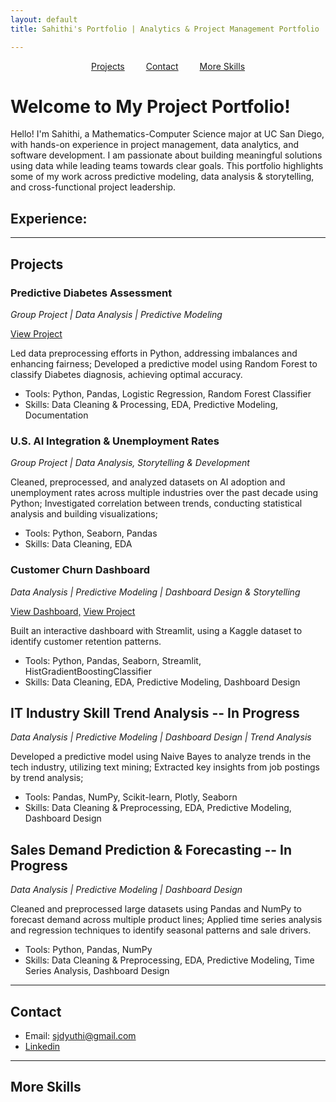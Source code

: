 ```yaml
---
layout: default
title: Sahithi's Portfolio | Analytics & Project Management Portfolio

---
```

<div style="text-align: center; margin-bottom: 20px;">
  <a href="#Projects" style="margin: 0 15px;">Projects</a>
  <a href="#Contact" style="margin: 0 15px;">Contact</a>
  <a href="#More Skills" style="margin: 0 15px;">More Skills</a>
</div>

# Welcome to My Project Portfolio!

Hello! I'm Sahithi, a Mathematics-Computer Science major at UC San Diego, with hands-on experience in project management, data analytics, and software development. I am passionate about building meaningful solutions using data while leading teams towards clear goals. This portfolio highlights some of my work across predictive modeling, data analysis & storytelling, and cross-functional project leadership.  

## Experience: 
---
## Projects <a name="Projects"></a>

### Predictive Diabetes Assessment 
*Group Project | Data Analysis | Predictive Modeling*

[View Project](https://github.com/sahithidj/gp-predictive-diabetes)

Led data preprocessing efforts in Python, addressing imbalances and enhancing fairness; Developed a predictive model using Random Forest to classify Diabetes diagnosis, achieving optimal accuracy.

- Tools: Python, Pandas, Logistic Regression, Random Forest Classifier
- Skills: Data Cleaning & Processing, EDA, Predictive Modeling, Documentation

### U.S. AI Integration & Unemployment Rates
*Group Project | Data Analysis, Storytelling & Development*

Cleaned, preprocessed, and analyzed datasets on AI adoption and unemployment rates across multiple industries over the past decade using Python; Investigated correlation between trends, conducting statistical analysis and building visualizations; 

- Tools: Python, Seaborn, Pandas
- Skills: Data Cleaning, EDA

### Customer Churn Dashboard 
*Data Analysis | Predictive Modeling | Dashboard Design & Storytelling*

[View Dashboard,](https://p1-customer-churn-dashboard1.streamlit.app/)
[View Project](https://github.com/sahithidj/p1-customer-churn)

Built an interactive dashboard with Streamlit, using a Kaggle dataset to identify customer retention patterns. 

- Tools: Python, Pandas, Seaborn, Streamlit, HistGradientBoostingClassifier
- Skills: Data Cleaning, EDA, Predictive Modeling, Dashboard Design

## IT Industry Skill Trend Analysis -- In Progress 
*Data Analysis | Predictive Modeling | Dashboard Design | Trend Analysis*

Developed a predictive model using Naive Bayes to analyze trends in the tech industry, utilizing text mining; Extracted key insights from job postings by trend analysis;

- Tools: Pandas, NumPy, Scikit-learn, Plotly, Seaborn 
- Skills: Data Cleaning & Preprocessing, EDA, Predictive Modeling, Dashboard Design 

## Sales Demand Prediction & Forecasting -- In Progress 
*Data Analysis | Predictive Modeling | Dashboard Design*

Cleaned and preprocessed large datasets using Pandas and NumPy to forecast demand across multiple product lines; Applied time series analysis and regression techniques to identify seasonal patterns and sale drivers. 

- Tools: Python, Pandas, NumPy
- Skills: Data Cleaning & Preprocessing, EDA, Predictive Modeling, Time Series Analysis, Dashboard Design
---
## Contact <a name="Contact"></a>
- Email: [sjdyuthi@gmail.com](mailto:sjdyuthi@gmail.com)
- [Linkedin](www.linkedin.com/in/sahithi-josyam-41132031b)

---
## More Skills <a name="More Skills"></a>
